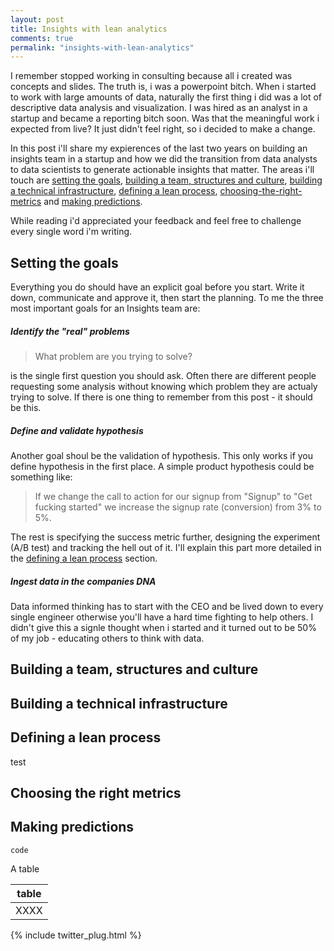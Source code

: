 ```yaml
---
layout: post
title: Insights with lean analytics
comments: true
permalink: "insights-with-lean-analytics"
---
```


I remember stopped working in consulting because all i created was concepts and slides. The truth is, i was a powerpoint bitch.
When i started to work with large amounts of data, naturally the first thing i did was a lot of descriptive data analysis and visualization. I was hired as an analyst in a startup and became a reporting bitch soon. Was that the meaningful work i expected from live? It just didn't feel right, so i decided to make a change.

In this post i'll share my expierences of the last two years on building an insights team in a startup and how we did the transition from data analysts to data scientists to generate actionable insights that matter. The areas i'll touch are [setting the goals](#setting-the-goals), [building a team, structures and culture](#building-a-team,-structures-and-culture), [building a technical infrastructure](#building-a-technical-infrastructure), [defining a lean process](#defining-a-lean-process), [choosing-the-right-metrics](#choosing-the-right-metrics) and [making predictions](#making-predictions).

While reading i'd appreciated your feedback and feel free to challenge every single word i'm writing.

## Setting the goals

Everything you do should have an explicit goal before you start. Write it down, communicate and approve it, then start the planning. To me the three most important goals for an Insights team are:

##### Identify the "real" problems

> What problem are you trying to solve?

is the single first question you should ask. Often there are different people requesting some analysis without knowing which problem they are actualy trying to solve. If there is one thing to remember from this post - it should be this.

##### Define and validate hypothesis

Another goal shoul be the validation of hypothesis. This only works if you define hypothesis in the first place. A simple product hypothesis could be something like:

> If we change the call to action for our signup from "Signup" to "Get fucking started" we increase the signup rate (conversion) from 3% to 5%.

The rest is specifying the success metric further, designing the experiment (A/B test) and tracking the hell out of it. I'll explain this part more detailed in the [defining a lean process](#defining-a-lean-process) section.

##### Ingest data in the companies DNA

Data informed thinking has to start with the CEO and be lived down to every single engineer otherwise you'll have a hard time fighting to help others. I didn't give this a signle thought when i started and it turned out to be 50% of my job - educating others to think with data.

## Building a team, structures and culture

## Building a technical infrastructure

## Defining a lean process

test

## Choosing the right metrics

## Making predictions




```
code
```

A table

| table |
| --------- |
|      XXXX |

{% include twitter_plug.html %}
